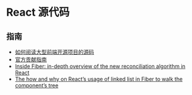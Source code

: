 # React 源代码

## 指南

* [如何阅读大型前端开源项目的源码](https://zxc0328.github.io/2018/05/01/react-source-reading-howto/)
* [官方贡献指南](https://zh-hans.reactjs.org/docs/how-to-contribute.html)
* [Inside Fiber: in-depth overview of the new reconciliation algorithm in React](https://indepth.dev/inside-fiber-in-depth-overview-of-the-new-reconciliation-algorithm-in-react/)
* [The how and why on React’s usage of linked list in Fiber to walk the component’s tree](https://indepth.dev/the-how-and-why-on-reacts-usage-of-linked-list-in-fiber-to-walk-the-components-tree/)